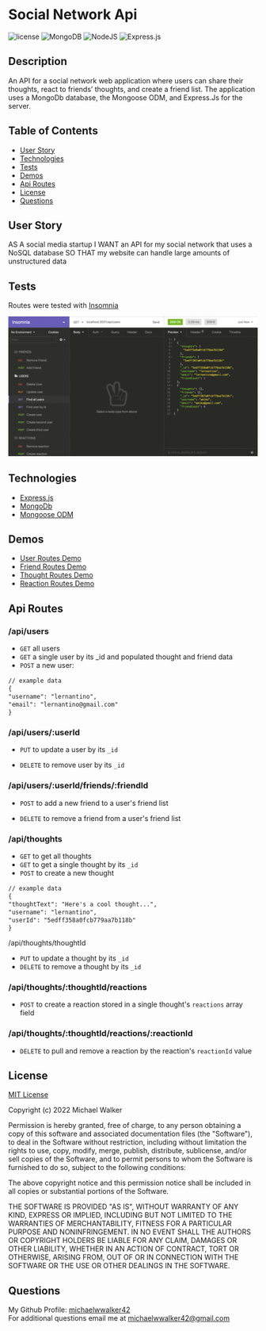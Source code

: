 # Social Network Api
  ![license](https://img.shields.io/badge/license-MIT-orange.svg)
  ![MongoDB](https://img.shields.io/badge/MongoDB-%234ea94b.svg?logo=mongodb&logoColor=white)
  ![NodeJS](https://img.shields.io/badge/node.js-6DA55F?logo=node.js&logoColor=white)
  ![Express.js](https://img.shields.io/badge/express.js-%23404d59.svg?logo=express&logoColor=%2361DAFB)

## Description
  An API for a social network web application where users can share their thoughts, react to friends’ thoughts, and create a friend list. The application uses a MongoDb database, the Mongoose ODM, and Express.Js for the server.
## Table of Contents
  * [User Story](#user-story)  
  * [Technologies](#technologies)  
  * [Tests](#tests)  
  * [Demos](#demos)  
  * [Api Routes](#api-routes)  
  * [License](#license)
  * [Questions](#questions) 
## User Story
AS A social media startup
I WANT an API for my social network that uses a NoSQL database
SO THAT my website can handle large amounts of unstructured data

## Tests
Routes were tested with [Insomnia](https://insomnia.rest/)   

![](assets/images/18-nosql-homework-demo-01.gif)
## Technologies
  - [Express.js](https://expressjs.com/)
  - [MongoDb](https://www.mongodb.com/)
  - [Mongoose ODM](https://mongoosejs.com/)
## Demos

  - [User Routes Demo](https://drive.google.com/file/d/1fMXmvylpg3IHHzmKfMIMnqcjunr5gDwK/view)
  - [Friend Routes Demo](https://drive.google.com/file/d/1K7Gw4_aHvNWKWBLCN-uHIPZ2m3nzSnzB/view)
  - [Thought Routes Demo](https://drive.google.com/file/d/1dDIMQZqDI6EiJ6uC8Di4Ai2bMirL0Bgv/view)
  - [Reaction Routes Demo](https://drive.google.com/file/d/1CeTisJdEVLVg6CAtpISdoohc1sW4hzRe/view)

## Api Routes 

### /api/users

  - `GET` all users
  - `GET` a single user by its _id and populated thought and friend data
  - `POST` a new user:

  ```
 // example data
{
  "username": "lernantino",
  "email": "lernantino@gmail.com"
}
```
### /api/users/:userId
  - `PUT` to update a user by its `_id`

  - `DELETE` to remove user by its `_id`
### /api/users/:userId/friends/:friendId
  
  - `POST` to add a new friend to a user's friend list

  - `DELETE` to remove a friend from a user's friend list
### /api/thoughts 
  - `GET` to get all thoughts
  - `GET` to get a single thought by its `_id`
  - `POST` to create a new thought 
  ```
 // example data
{
  "thoughtText": "Here's a cool thought...",
  "username": "lernantino",
  "userId": "5edff358a0fcb779aa7b118b"
}
``` 
/api/thoughts/thoughtId
  - `PUT` to update a thought by its `_id`
  - `DELETE` to remove a thought by its `_id`
### /api/thoughts/:thoughtId/reactions
  - `POST` to create a reaction stored in a single thought's `reactions` array field
### /api/thoughts/:thoughtId/reactions/:reactionId
  - `DELETE` to pull and remove a reaction by the reaction's `reactionId` value 

  ## License

 [MIT License](https://choosealicense.com/)

Copyright (c) 2022 Michael Walker

Permission is hereby granted, free of charge, to any person obtaining a copy of this software and associated documentation files (the "Software"), to deal in the Software without restriction, including without limitation the rights to use, copy, modify, merge, publish, distribute, sublicense, and/or sell copies of the Software, and to permit persons to whom the Software is furnished to do so, subject to the following conditions:

The above copyright notice and this permission notice shall be included in all copies or substantial portions of the Software.

THE SOFTWARE IS PROVIDED "AS IS", WITHOUT WARRANTY OF ANY KIND, EXPRESS OR IMPLIED, INCLUDING BUT NOT LIMITED TO THE WARRANTIES OF MERCHANTABILITY, FITNESS FOR A PARTICULAR PURPOSE AND NONINFRINGEMENT. IN NO EVENT SHALL THE AUTHORS OR COPYRIGHT HOLDERS BE LIABLE FOR ANY CLAIM, DAMAGES OR OTHER LIABILITY, WHETHER IN AN ACTION OF CONTRACT, TORT OR OTHERWISE, ARISING FROM, OUT OF OR IN CONNECTION WITH THE SOFTWARE OR THE USE OR OTHER DEALINGS IN THE SOFTWARE.

  ## Questions
  My Github Profile: [michaelwwalker42](https://github.com/michaelwwalker42)  
  For additional questions email me at michaelwwalker42@gmail.com  

